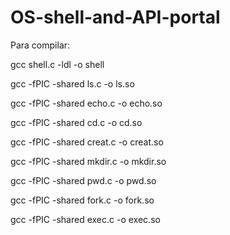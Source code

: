 # OS-shell-and-API-portal

Para compilar: 

gcc shell.c -ldl -o shell

gcc -fPIC -shared ls.c -o ls.so

gcc -fPIC -shared echo.c -o echo.so

gcc -fPIC -shared cd.c -o cd.so

gcc -fPIC -shared creat.c -o creat.so

gcc -fPIC -shared mkdir.c -o mkdir.so

gcc -fPIC -shared pwd.c -o pwd.so

gcc -fPIC -shared fork.c -o fork.so

gcc -fPIC -shared exec.c -o exec.so
